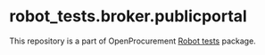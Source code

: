 # robot_tests.broker.publicportal

This repository is a part of OpenProcurement [Robot tests] package.

[Robot tests]: https://github.com/openprocurement/robot_tests
